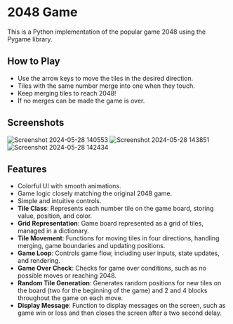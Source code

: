 # 2048 Game

This is a Python implementation of the popular game 2048 using the Pygame library.

## How to Play

- Use the arrow keys to move the tiles in the desired direction.
- Tiles with the same number merge into one when they touch. 
- Keep merging tiles to reach 2048!
- If no merges can be made the game is over. 

## Screenshots
![Screenshot 2024-05-28 140553](https://github.com/arya-zarei/PersonalProjects/assets/132939550/c8211be8-0550-47e1-8e31-4cfb26c2b95c)
![Screenshot 2024-05-28 143851](https://github.com/arya-zarei/PersonalProjects/assets/132939550/da6a5b30-b9b7-4cfd-a636-2a0fdb35cfef)
![Screenshot 2024-05-28 142434](https://github.com/arya-zarei/PersonalProjects/assets/132939550/539484a5-d4ce-470f-96c5-6b08a90b49a1)


## Features

- Colorful UI with smooth animations.
- Game logic closely matching the original 2048 game.
- Simple and intuitive controls.
- **Tile Class**: Represents each number tile on the game board, storing value, position, and color.
- **Grid Representation**: Game board represented as a grid of tiles, managed in a dictionary.
- **Tile Movement**: Functions for moving tiles in four directions, handling merging, game boundaries and updating positions.
- **Game Loop**: Controls game flow, including user inputs, state updates, and rendering.
- **Game Over Check**: Checks for game over conditions, such as no possible moves or reaching 2048.
- **Random Tile Generation**: Generates random positions for new tiles on the board (two for the beginning of the game) and 2 and 4 blocks throughout the game on each move.
- **Display Message**: Function to display messages on the screen, such as game win or loss and then closes the screen after a two second delay.

